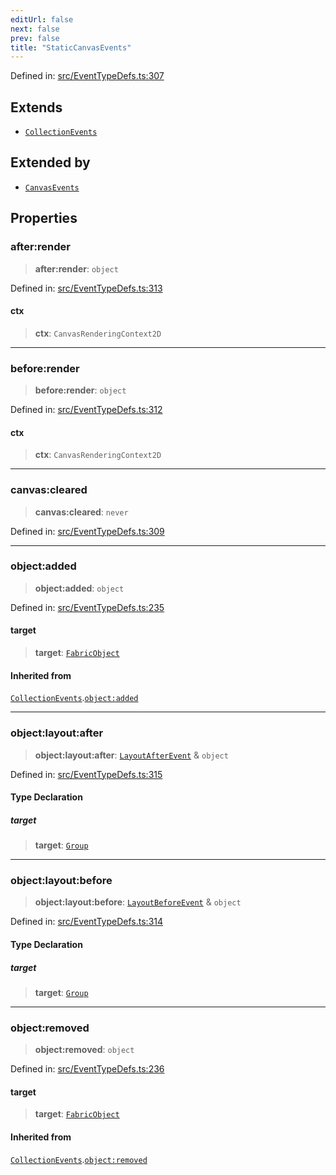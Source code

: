 ```yaml
---
editUrl: false
next: false
prev: false
title: "StaticCanvasEvents"
---
```


Defined in: [src/EventTypeDefs.ts:307](https://github.com/fabricjs/fabric.js/blob/8206f10a405480a7ba988ff6cfdde6412c1f13f8/src/EventTypeDefs.ts#L307)

## Extends

- [`CollectionEvents`](/api/interfaces/collectionevents/)

## Extended by

- [`CanvasEvents`](/api/interfaces/canvasevents/)

## Properties

### after:render

> **after:render**: `object`

Defined in: [src/EventTypeDefs.ts:313](https://github.com/fabricjs/fabric.js/blob/8206f10a405480a7ba988ff6cfdde6412c1f13f8/src/EventTypeDefs.ts#L313)

#### ctx

> **ctx**: `CanvasRenderingContext2D`

***

### before:render

> **before:render**: `object`

Defined in: [src/EventTypeDefs.ts:312](https://github.com/fabricjs/fabric.js/blob/8206f10a405480a7ba988ff6cfdde6412c1f13f8/src/EventTypeDefs.ts#L312)

#### ctx

> **ctx**: `CanvasRenderingContext2D`

***

### canvas:cleared

> **canvas:cleared**: `never`

Defined in: [src/EventTypeDefs.ts:309](https://github.com/fabricjs/fabric.js/blob/8206f10a405480a7ba988ff6cfdde6412c1f13f8/src/EventTypeDefs.ts#L309)

***

### object:added

> **object:added**: `object`

Defined in: [src/EventTypeDefs.ts:235](https://github.com/fabricjs/fabric.js/blob/8206f10a405480a7ba988ff6cfdde6412c1f13f8/src/EventTypeDefs.ts#L235)

#### target

> **target**: [`FabricObject`](/api/classes/fabricobject/)

#### Inherited from

[`CollectionEvents`](/api/interfaces/collectionevents/).[`object:added`](/api/interfaces/collectionevents/#objectadded)

***

### object:layout:after

> **object:layout:after**: [`LayoutAfterEvent`](/api/type-aliases/layoutafterevent/) & `object`

Defined in: [src/EventTypeDefs.ts:315](https://github.com/fabricjs/fabric.js/blob/8206f10a405480a7ba988ff6cfdde6412c1f13f8/src/EventTypeDefs.ts#L315)

#### Type Declaration

##### target

> **target**: [`Group`](/api/classes/group/)

***

### object:layout:before

> **object:layout:before**: [`LayoutBeforeEvent`](/api/type-aliases/layoutbeforeevent/) & `object`

Defined in: [src/EventTypeDefs.ts:314](https://github.com/fabricjs/fabric.js/blob/8206f10a405480a7ba988ff6cfdde6412c1f13f8/src/EventTypeDefs.ts#L314)

#### Type Declaration

##### target

> **target**: [`Group`](/api/classes/group/)

***

### object:removed

> **object:removed**: `object`

Defined in: [src/EventTypeDefs.ts:236](https://github.com/fabricjs/fabric.js/blob/8206f10a405480a7ba988ff6cfdde6412c1f13f8/src/EventTypeDefs.ts#L236)

#### target

> **target**: [`FabricObject`](/api/classes/fabricobject/)

#### Inherited from

[`CollectionEvents`](/api/interfaces/collectionevents/).[`object:removed`](/api/interfaces/collectionevents/#objectremoved)
